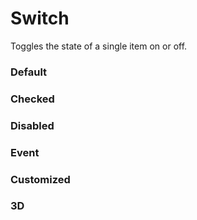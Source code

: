 # Switch

Toggles the state of a single item on or off.

<Playground />

<Usage />

<Api />

<GlobalConfig />

<Examples />

### Default

<Example src="examples/default" />

### Checked

<Example src="examples/checked" />

### Disabled

<Example src="examples/disabled" />

### Event

<Example src="examples/event" />

### Customized

<Example src="examples/customized" />

### 3D

<Example src="examples/three-dimensional" />

<LastModified />
